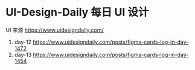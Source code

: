 # UI-Design-Daily 每日 UI 设计

UI 来源 https://www.uidesigndaily.com/

1. day-12 https://www.uidesigndaily.com/posts/figma-cards-log-in-day-1472
2. day-13 https://www.uidesigndaily.com/posts/figma-cards-log-in-day-1454
